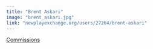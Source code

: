 ```yaml
---
title: "Brent Askari"
image: "brent_askari.jpg"
link: "newplayexchange.org/users/27264/brent-askari"
---
```


[Commissions](/affiliated-artists/commissions)
